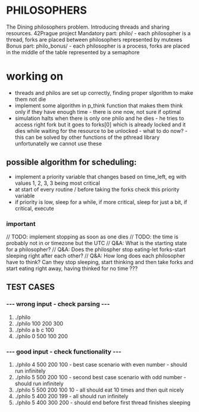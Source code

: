 # PHILOSOPHERS
The Dining philosophers problem. Introducing threads and sharing resources.
42Prague project
Mandatory part: philo/ - each philosopher is a thread, forks are placed between philosophers represented by mutexes
Bonus part: philo_bonus/ - each philosopher is a process, forks are placed in the middle of the table represented by a semaphore

# working on
- threads and philos are set up correctly, finding proper slgorithm to make them not die
- implement some algorithm in p_think function that makes them think only if they have enough time - there is one now, not sure if optimal
- simulation halts when there is only one philo and he dies - he tries to access right fork but it goes to forks[0] which is already locked and it dies while waiting for the resource to be unlocked - what to do now? - this can be solved by other functions of the pthread library unfortunatelly we cannot use these 

## possible algorithm for scheduling:
- implement a priority variable that changes based on time_left, eg with values 1, 2, 3, 3 being most critical
- at start of every routine / before taking the forks check this priority variable
- if priority is low, sleep for a while, if more critical, sleep for just a bit, if critical, execute 

### important
// TODO: implement stopping as soon as one dies
// TODO: the time is probably not in or timezone but the UTC
// Q&A: What is the starting state for a philosopher?
// Q&A: Does the philospher stop eating-let forks-start sleeping right after each other?
// Q&A: How long does each philosopher have to think? Can they stop sleeping, start thinking and then take forks and start eating right away, having thinked for no time ???

## TEST CASES
### --- wrong input - check parsing ---
1. ./philo
2. ./philo 100 200 300 
3. ./philo a b c 100
4. ./philo 0 500 100 200 

### --- good input - check functionality ---
1. ./philo 4 500 200 100 - best case scenario with even number - should run infinitely
2. ./philo 5 500 200 100 - second best case scenario with odd number - should run infinitely
3. ./philo 5 500 200 100 10 - all should eat 10 times and then quit nicely
4. ./philo 5 400 200 199 - all should run infinitely
5. ./philo 5 400 300 200 - should end before first thread finishes sleeping

